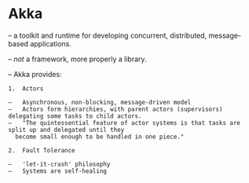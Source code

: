 # Akka

–   a toolkit and runtime for developing concurrent, distributed, message-based applications.

  –   _not_ a framework, more properly a library.

–   Akka provides:

    1.  Actors

    –   Asynchronous, non-blocking, message-driven model
    –   Actors form hierarchies, with parent actors (supervisors) delegating some tasks to child actors.
    –   "The quintessential feature of actor systems is that tasks are split up and delegated until they
      become small enough to be handled in one piece."

    2.  Fault Tolerance

    –   'let-it-crash' philosophy
    –   Systems are self-healing
